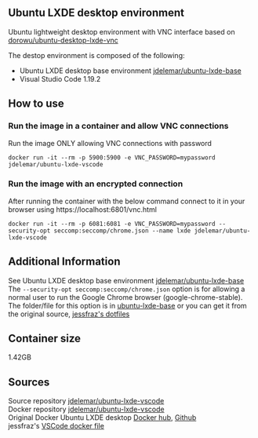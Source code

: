 ## Ubuntu LXDE desktop environment
Ubuntu lightweight desktop environment with VNC interface based on [dorowu/ubuntu-desktop-lxde-vnc](https://hub.docker.com/r/dorowu/ubuntu-desktop-lxde-vnc/)  
  
The destop environment is composed of the following:
- Ubuntu LXDE desktop base environment [jdelemar/ubuntu-lxde-base](https://hub.docker.com/r/jdelemar/ubuntu-lxde-base/)
- Visual Studio Code 1.19.2  

## How to use
### Run the image in a container and allow VNC connections
Run the image ONLY allowing VNC connections with password
```console
docker run -it --rm -p 5900:5900 -e VNC_PASSWORD=mypassword jdelemar/ubuntu-lxde-vscode
```  

### Run the image with an encrypted connection
After running the container with the below command connect to it in your browser using https://localhost:6801/vnc.html
```console
docker run -it --rm -p 6081:6081 -e VNC_PASSWORD=mypassword --security-opt seccomp:seccomp/chrome.json --name lxde jdelemar/ubuntu-lxde-vscode
```  
  
## Additional Information
See Ubuntu LXDE desktop base environment [jdelemar/ubuntu-lxde-base](https://hub.docker.com/r/jdelemar/ubuntu-lxde-base/)  
The `--security-opt seccomp:seccomp/chrome.json` option is for allowing a normal user to run the Google Chrome browser (google-chrome-stable). The folder/file for this option is in [ubuntu-lxde-base](https://github.com/JDelemar/dockerfiles/tree/master/ubuntu-lxde-base/seccomp) or you can get it from the original source, [jessfraz's dotfiles](https://github.com/jessfraz/dotfiles/tree/master/etc/docker/seccomp)  
  
## Container size
1.42GB  

## Sources
Source repository [jdelemar/ubuntu-lxde-vscode](https://github.com/JDelemar/dockerfiles/tree/master/ubuntu-lxde-vscode)  
Docker repository [jdelemar/ubuntu-lxde-vscode](https://hub.docker.com/r/jdelemar/ubuntu-lxde-vscode/)  
Original Docker Ubuntu LXDE desktop [Docker hub](https://hub.docker.com/r/dorowu/ubuntu-desktop-lxde-vnc/), [Github](https://github.com/fcwu/docker-ubuntu-vnc-desktop)  
jessfraz's [VSCode docker file](https://github.com/jessfraz/dockerfiles/blob/master/vscode/Dockerfile)  
